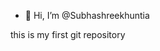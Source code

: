 - 👋 Hi, I’m @Subhashreekhuntia
  
this is my first git repository 
<!---
Subhashreekhuntia/Subhashreekhuntia is a ✨ special ✨ repository because its `README.md` (this file) appears on your GitHub profile.
You can click the Preview link to take a look at your changes.
--->
